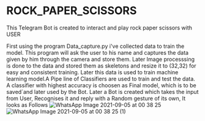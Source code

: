 # ROCK_PAPER_SCISSORS
 
 
 This Telegram Bot is created to interact and play rock paper scissors with USER
 
 First using the program Data_capture.py i've collected data to train the model. This program will ask the user to his name and captures the data given by him through the camera and store them. Later Image processsing is done to the data and stored them as skeletons and resize it to (32,32) for easy and consistent training.
 Later this data is used to train machine learning model.A Pipe line of Classifiers are used to train and test the data. A classifier with highest accuracy is choosen as Final model, which is to be saved´and later used by the Bot.
 Later a Bot is created which takes the input from User, Recognises it and reply with a Random gesture of its own, It looks as Follows
 ![WhatsApp Image 2021-09-05 at 00 38 25](https://user-images.githubusercontent.com/84836313/132109596-81c07292-0cb3-463e-bbc7-aff67f3777c4.jpeg)
![WhatsApp Image 2021-09-05 at 00 38 25 (1)](https://user-images.githubusercontent.com/84836313/132109609-c5b1f130-537d-45aa-9f73-66d63e4c0d5c.jpeg)

  
